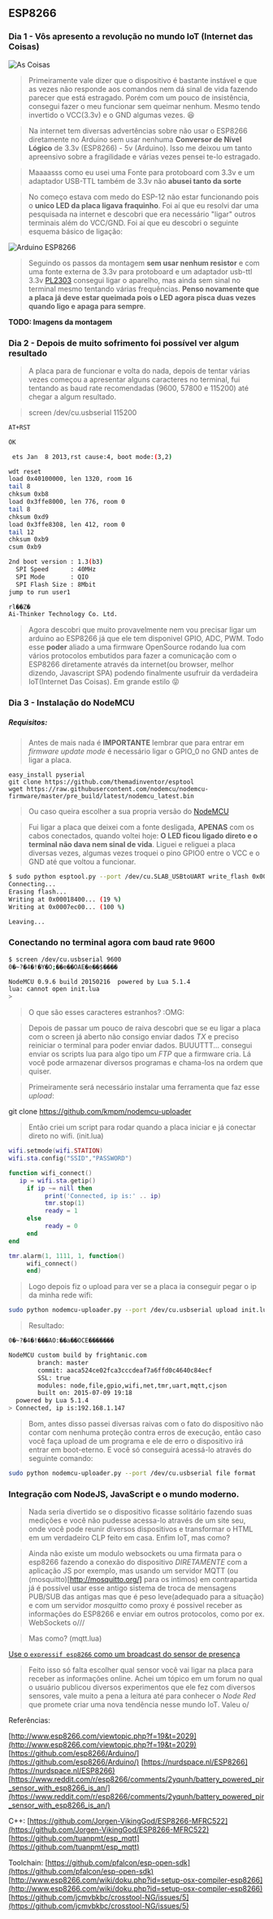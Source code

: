 ## ESP8266

### Dia 1 - Vôs apresento a revolução no mundo IoT (Internet das Coisas)

![As Coisas](http://www.shenzhen-buy.com/images/esp.jpg)

> Primeiramente vale dizer que o dispositivo é bastante instável e que as vezes não responde aos comandos nem dá sinal de vida fazendo parecer que está estragado. Porém com um pouco de insistência, consegui fazer o meu funcionar sem queimar nenhum. Mesmo tendo invertido o VCC(3.3v) e o GND algumas vezes. :satisfied: 

> Na internet tem diversas advertências sobre não usar o ESP8266 diretamente no Arduino sem usar nenhuma **Conversor de Nível Lógico** de 3.3v (ESP8266) - 5v (Arduino). Isso me deixou um tanto apreensivo sobre a fragilidade e várias vezes pensei te-lo estragado.

> Maaaasss como eu usei uma Fonte para protoboard com 3.3v e um adaptador USB-TTL também de 3.3v não **abusei tanto da sorte**

> No começo estava com medo do ESP-12 não estar funcionando pois o **unico LED da placa ligava fraquinho**. Foi aí que eu resolvi dar uma pesquisada na internet e descobri que era necessário "ligar" outros terminais além do VCC/GND. Foi aí que eu descobri o seguinte esquema básico de ligação: 

![Arduino ESP8266](https://raw.githubusercontent.com/Links2004/Arduino/esp8266/docs/ESP_min.png)

> Seguindo os passos da montagem **sem usar nenhum resistor** e com uma fonte externa de 3.3v para protoboard e um adaptador usb-ttl 3.3v [PL2303]() consegui ligar o aparelho, mas ainda sem sinal no terminal mesmo tentando várias frequências. **Penso novamente que a placa já deve estar queimada pois o LED agora pisca duas vezes quando ligo e apaga para sempre**.

**TODO: Imagens da montagem**

### Dia 2 - Depois de muito sofrimento foi possível ver algum resultado

> A placa para de funcionar e volta do nada, depois de tentar várias vezes começou a apresentar alguns caracteres no terminal, fui tentando as baud rate recomendadas (9600, 57800 e 115200) até chegar a algum resultado.

> screen /dev/cu.usbserial 115200

```bash
AT+RST

OK

 ets Jan  8 2013,rst cause:4, boot mode:(3,2)

wdt reset
load 0x40100000, len 1320, room 16 
tail 8
chksum 0xb8
load 0x3ffe8000, len 776, room 0 
tail 8
chksum 0xd9
load 0x3ffe8308, len 412, room 0 
tail 12
chksum 0xb9
csum 0xb9

2nd boot version : 1.3(b3)
  SPI Speed      : 40MHz
  SPI Mode       : QIO
  SPI Flash Size : 8Mbit
jump to run user1

rl��Z�
Ai-Thinker Technology Co. Ltd.
```
> Agora descobri que muito provavelmente nem vou precisar ligar um arduino ao ESP8266 já que ele tem disponivel GPIO, ADC, PWM. Todo esse **poder** aliado a uma firmware OpenSource rodando lua com vários protocolos embutidos para fazer a comunicação com o ESP8266 diretamente através da internet(ou browser, melhor dizendo, Javascript SPA) podendo finalmente usufruir da verdadeira IoT(Internet Das Coisas). Em grande estilo :stuck_out_tongue_closed_eyes:

### Dia 3 - Instalação do NodeMCU

##### Requisitos:

> Antes de mais nada é **IMPORTANTE** lembrar que para entrar em _firmware update mode_ é necessário ligar o GPIO_0 no GND antes de ligar a placa.

```
easy_install pyserial
git clone https://github.com/themadinventor/esptool
wget https://raw.githubusercontent.com/nodemcu/nodemcu-firmware/master/pre_build/latest/nodemcu_latest.bin
```
> Ou caso queira escolher a sua propria versão do [NodeMCU](https://github.com/nodemcu/nodemcu-firmware/tree/master/pre_build)

> Fui ligar a placa que deixei com a fonte desligada, **APENAS** com os cabos conectados, quando voltei hoje: **O LED ficou ligado direto e o terminal não dava nem sinal de vida**. Liguei e religuei a placa diversas vezes, algumas vezes troquei o pino GPIO0 entre o VCC e o GND até que voltou a funcionar.

```bash
$ sudo python esptool.py --port /dev/cu.SLAB_USBtoUART write_flash 0x00000 nodemcu_latest.bin 
Connecting...
Erasing flash...
Writing at 0x00018400... (19 %) 
Writing at 0x0007ec00... (100 %)

Leaving...
```

### Conectando no terminal agora com baud rate 9600
```bash
$ screen /dev/cu.usbserial 9600
0�~?�4�!�Y�O;��e��OAE�e��$����

NodeMCU 0.9.6 build 20150216  powered by Lua 5.1.4
lua: cannot open init.lua
>
```
> O que são esses caracteres estranhos? :OMG:

> Depois de passar um pouco de raiva descobri que se eu ligar a placa com o screen já aberto não consigo enviar dados _TX_ e preciso reiniciar o terminal para poder enviar dados. BUUUTTT... consegui enviar os scripts lua para algo tipo um _FTP_ que a firmware cria. Lá você pode armazenar diversos programas e chama-los na ordem que quiser.

> Primeiramente será necessário instalar uma ferramenta que faz esse _upload_:

git clone https://github.com/kmpm/nodemcu-uploader

> Então criei um script para rodar quando a placa iniciar e já conectar direto no wifi. (init.lua)

```lua
wifi.setmode(wifi.STATION)
wifi.sta.config("SSID","PASSWORD")

function wifi_connect()
   ip = wifi.sta.getip()
     if ip ~= nill then
          print('Connected, ip is:' .. ip)
          tmr.stop(1)
          ready = 1
     else
          ready = 0
     end
end

tmr.alarm(1, 1111, 1, function()
     wifi_connect() 
     end)
```
> Logo depois fiz o upload para ver se a placa ia conseguir pegar o ip da minha rede wifi:

```bash
sudo python nodemcu-uploader.py --port /dev/cu.usbserial upload init.lua [--compile] [--restart]
```
> Resultado:

```bash
0�~?�4�!���AO:��a��OCE�������

NodeMCU custom build by frightanic.com
        branch: master
        commit: aaca524ce02fca3cccdeaf7a6ffd0c4640c84ecf
        SSL: true
        modules: node,file,gpio,wifi,net,tmr,uart,mqtt,cjson
        built on: 2015-07-09 19:18
  powered by Lua 5.1.4
> Connected, ip is:192.168.1.147
```

> Bom, antes disso passei diversas raivas com o fato do dispositivo não contar com nenhuma proteção contra erros de execução, então caso você faça upload de um programa e ele de erro o dispositivo irá entrar em boot-eterno. E você só conseguirá acessá-lo através do seguinte comando:

```bash
sudo python nodemcu-uploader.py --port /dev/cu.usbserial file format
```

### Integração com NodeJS, JavaScript e o mundo moderno.

> Nada seria divertido se o dispositivo ficasse solitário fazendo suas medições e você não pudesse acessa-lo através de um site seu, onde você pode reunir diversos dispositivos e transformar o HTML em um verdadeiro CLP feito em casa. Enfim IoT, mas como?

> Ainda não existe um modulo websockets ou uma firmata para o esp8266 fazendo a conexão do dispositivo *DIRETAMENTE* com a aplicação JS por exemplo, mas usando um servidor MQTT (ou (mosquitto)[http://mosquitto.org/] para os intimos) em contrapartida já é possível usar esse antigo sistema de troca de mensagens PUB/SUB das antigas mas que é peso leve(adequado para a situação) e com um servidor _mosquitto_ como proxy é possivel receber as informações do ESP8266 e enviar em outros protocolos, como por ex. WebSockets o///

> Mas como? (mqtt.lua)

[Use o `expressif esp8266` como um broadcast do sensor de presença](pir2mtqq/)

> Feito isso só falta escolher qual sensor você vai ligar na placa para receber as informações online. Achei um tópico em um forum no qual o usuário publicou diversos experimentos que ele fez com diversos sensores, vale muito a pena a leitura até para conhecer o *Node Red* que promete criar uma nova tendência nesse mundo IoT. Valeu o/

Referências:

[http://www.esp8266.com/viewtopic.php?f=19&t=2029](http://www.esp8266.com/viewtopic.php?f=19&t=2029)
[https://github.com/esp8266/Arduino/](https://github.com/esp8266/Arduino/)
[https://nurdspace.nl/ESP8266](https://nurdspace.nl/ESP8266)
[https://www.reddit.com/r/esp8266/comments/2yqunh/battery_powered_pir_sensor_with_esp8266_is_an/](https://www.reddit.com/r/esp8266/comments/2yqunh/battery_powered_pir_sensor_with_esp8266_is_an/)

C++:
[https://github.com/Jorgen-VikingGod/ESP8266-MFRC522](https://github.com/Jorgen-VikingGod/ESP8266-MFRC522)
[https://github.com/tuanpmt/esp_mqtt](https://github.com/tuanpmt/esp_mqtt)

Toolchain:
[https://github.com/pfalcon/esp-open-sdk](https://github.com/pfalcon/esp-open-sdk)
[http://www.esp8266.com/wiki/doku.php?id=setup-osx-compiler-esp8266](http://www.esp8266.com/wiki/doku.php?id=setup-osx-compiler-esp8266)
[https://github.com/jcmvbkbc/crosstool-NG/issues/5](https://github.com/jcmvbkbc/crosstool-NG/issues/5)